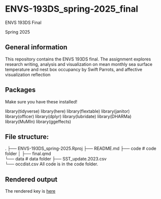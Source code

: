 # ENVS-193DS_spring-2025_final
ENVS 193DS Final

Spring 2025

## General information

This repository contains the ENVS 193DS final. The assignment explores research writing, analysis and visualization on mean monthly sea surface temperature and nest box occupancy by Swift Parrots, and affective visualization reflection

## Packages

Make sure you have these installed!

library(tidyverse) 
library(here) 
library(flextable) 
library(janitor) 
library(officer) 
library(dplyr)
library(lubridate)
library(DHARMa)
library(MuMIn)
library(ggeffects)

## File structure:

.
├── ENVS-193DS_spring-2025.Rproj
├── README.md
├── code                                     # code folder
│   ├── final.qmd             
└── data                                     # data folder
    ├── SST_update.2023.csv  
    └── occdist.csv
All code is in the code folder.

## Rendered output

The rendered key is [here](https://tanveersiingh.github.io/ENVS-193DS_spring-2025_final/code/final.html)
